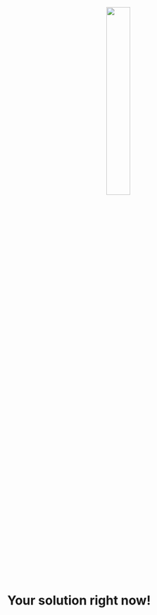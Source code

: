 <p align="center" width="100%">
    <img width="33%" src="https://gohbot.space/static/img/gohbot.svg"> 
</p>

# Your solution right now!


